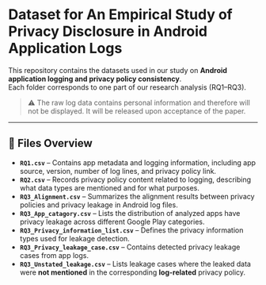 # Dataset for An Empirical Study of Privacy Disclosure in Android Application Logs 

This repository contains the datasets used in our study on **Android application logging and privacy policy consistency**.  
Each folder corresponds to one part of our research analysis (RQ1–RQ3).

> ⚠️ The raw log data contains personal information and therefore will not be displayed. It will be released upon acceptance of the paper.

---

## 📂 Files Overview

- **`RQ1.csv`** – Contains app metadata and logging information, including app source, version, number of log lines, and privacy policy link.  
- **`RQ2.csv`** – Records privacy policy content related to logging, describing what data types are mentioned and for what purposes.  
- **`RQ3_Alignment.csv`** – Summarizes the alignment results between privacy policies and privacy leakage in Android log files.  
- **`RQ3_App_catagory.csv`** – Lists the distribution of analyzed apps have privacy leakage across different Google Play categories.  
- **`RQ3_Privacy_information_list.csv`** – Defines the privacy information types used for leakage detection.  
- **`RQ3_Privacy_leakage_case.csv`** – Contains detected privacy leakage cases from app logs.  
- **`RQ3_Unstated_leakage.csv`** – Lists leakage cases where the leaked data were **not mentioned** in the corresponding **log-related** privacy policy.  


